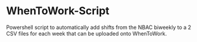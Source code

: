 # WhenToWork-Script
Powershell script to automatically add shifts from the NBAC biweekly to a 2 CSV files for each week that can be uploaded onto WhenToWork.

